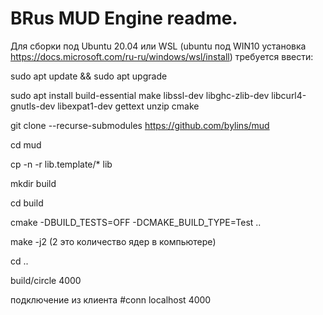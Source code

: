 # BRus MUD Engine readme.

Для сборки под Ubuntu 20.04 или WSL (ubuntu под WIN10 установка https://docs.microsoft.com/ru-ru/windows/wsl/install) требуется ввести:

sudo apt update && sudo apt upgrade

sudo apt install build-essential make libssl-dev libghc-zlib-dev libcurl4-gnutls-dev libexpat1-dev gettext unzip cmake

git clone --recurse-submodules https://github.com/bylins/mud

cd mud

cp -n -r lib.template/* lib

mkdir build

cd build

cmake -DBUILD_TESTS=OFF -DCMAKE_BUILD_TYPE=Test ..

make -j2 (2 это количество ядер в компьютере)

cd ..

build/circle 4000

подключение из клиента #conn localhost 4000

